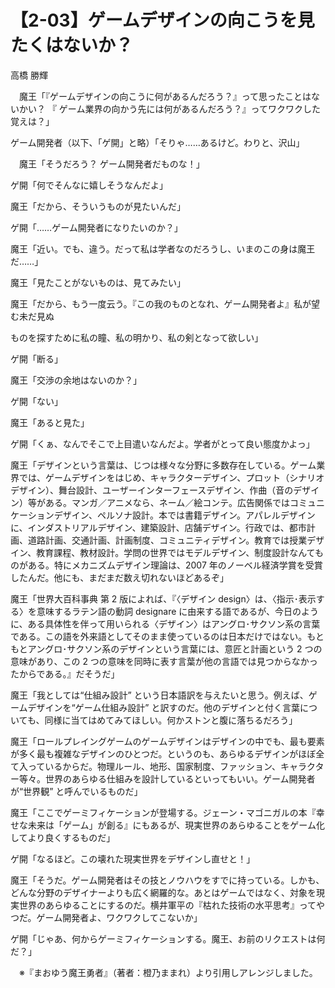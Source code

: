 # 【2-03】ゲームデザインの向こうを見たくはないか？

<div class="author">高橋 勝輝</div>

　魔王「『ゲームデザインの向こうに何があるんだろう？』って思ったことはないかい？ 『 ゲーム業界の向かう先には何があるんだろう？』ってワクワクした覚えは？」

 ゲーム開発者（以下、「ゲ開」と略）「そりゃ……あるけど。わりと、沢山」

　魔王「そうだろう？ ゲーム開発者だものな！」

 ゲ開「何でそんなに嬉しそうなんだよ」

 魔王「だから、そういうものが見たいんだ」

 ゲ開「……ゲーム開発者になりたいのか？」

 魔王「近い。でも、違う。だって私は学者なのだろうし、いまのこの身は魔王だ……」

 魔王「見たことがないものは、見てみたい」

 魔王「だから、もう一度云う。『この我のものとなれ、ゲーム開発者よ』私が望む未だ見ぬ

 ものを探すために私の瞳、私の明かり、私の剣となって欲しい」

 ゲ開「断る」

 魔王「交渉の余地はないのか？」

 ゲ開「ない」

 魔王「あると見た」

 ゲ開「くぁ、なんでそこで上目遣いなんだよ。学者がとって良い態度かよっ」

 魔王「デザインという言葉は、じつは様々な分野に多数存在している。ゲーム業界では、ゲームデザインをはじめ、キャラクターデザイン、プロット（シナリオデザイン）、舞台設計、ユーザーインターフェースデザイン、作曲（音のデザイン）等がある。マンガ／アニメなら、ネーム／絵コンテ。広告関係ではコミュニケーションデザイン、ペルソナ設計。本では書籍デザイン。アパレルデザインに、インダストリアルデザイン、建築設計、店舗デザイン。行政では、都市計画、道路計画、交通計画、計画制度、コミュニティデザイン。教育では授業デザイン、教育課程、教材設計。学問の世界ではモデルデザイン、制度設計なんてものがある。特にメカニズムデザイン理論は、2007 年のノーベル経済学賞を受賞したんだ。他にも、まだまだ数え切れないほどあるぞ」

 魔王「世界大百科事典 第 2 版によれば、『〈デザイン design〉は、〈指示･表示する〉を意味するラテン語の動詞 designare に由来する語であるが、今日のように、ある具体性を伴って用いられる〈デザイン〉はアングロ･サクソン系の言葉である。この語を外来語としてそのまま使っているのは日本だけではない。もともとアングロ･サクソン系のデザインという言葉には、意匠と計画という 2 つの意味があり、この 2 つの意味を同時に表す言葉が他の言語では見つからなかったからである。』だそうだ」

 魔王「我としては“仕組み設計” という日本語訳を与えたいと思う。例えば、ゲームデザインを“ゲーム仕組み設計” と訳すのだ。他のデザインと付く言葉についても、同様に当てはめてみてほしい。何かストンと腹に落ちるだろう」

 魔王「ロールプレイングゲームのゲームデザインはデザインの中でも、最も要素が多く最も複雑なデザインのひとつだ。というのも、あらゆるデザインがほぼ全て入っているからだ。物理ルール、地形、国家制度、ファッション、キャラクター等々。世界のあらゆる仕組みを設計しているといってもいい。ゲーム開発者が“世界観” と呼んでいるものだ」

 魔王「ここでゲーミフィケーションが登場する。ジェーン・マゴニガルの本『幸せな未来は「ゲーム」が創る』にもあるが、現実世界のあらゆることをゲーム化してより良くするものだ」

 ゲ開「なるほど。この壊れた現実世界をデザインし直せと！」

 魔王「そうだ。ゲーム開発者はその技とノウハウをすでに持っている。しかも、どんな分野のデザイナーよりも広く網羅的な。あとはゲームではなく、対象を現実世界のあらゆることにするのだ。横井軍平の『枯れた技術の水平思考』ってやつだ。ゲーム開発者よ、ワクワクしてこないか」

 ゲ開「じゃあ、何からゲーミフィケーションする。魔王、お前のリクエストは何だ？」

　※『まおゆう魔王勇者』（著者：橙乃ままれ）より引用しアレンジしました。
